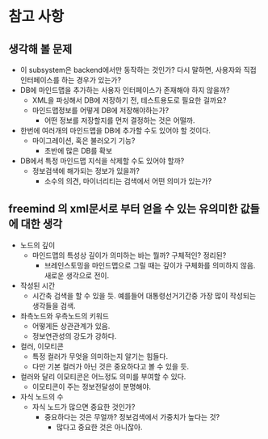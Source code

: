 # 참고 사항 #

## 생각해 볼 문제 ##
  * 이 subsystem은 backend에서만 동작하는 것인가? 다시 말하면, 사용자와 직접 인터페이스를 하는 경우가 있는가?
  * DB에 마인드맵을 추가하는 사용자 인터페이스가 존재해야 하지 않을까?
    * XML을 파싱해서 DB에 저장하기 전, 테스트용도로 필요한 걸까요?
    * 마인드맵정보를 어떻게 DB에 저장해야하는가?
      * 어떤 정보를 저장할지를 먼저 결정하는 것은 어떨까.
  * 한번에 여러개의 마인드맵을 DB에 추가할 수도 있어야 할 것이다.
    * 마이그레이션, 혹은 불러오기 기능?
      * 초반에 많은 DB를 확보
  * DB에서 특정 마인드맵 지식을 삭제할 수도 있어야 할까?
    * 정보검색에 해가되는 정보가 있을까?
      * 소수의 의견, 마이너리티는 검색에서 어떤 의미가 있는가?

## freemind 의 xml문서로 부터 얻을 수 있는 유의미한 값들에 대한 생각 ##
  * 노드의 깊이
    * 마인드맵의 특성상 깊이가 의미하는 바는 뭘까? 구체적인? 정리된?
      * 브레인스토밍을 마인드맵으로 그릴 때는 깊이가 구체화를 의미하지 않음. 새로운 생각으로 전이.
  * 작성된 시간
    * 시간축 검색을 할 수 있을 듯. 예를들어 대통령선거기간중 가장 많이 작성되는 생각들을 검색.
  * 좌측노드와 우측노드의 키워드
    * 어떻게든 상관관계가 있음.
    * 정보연관성의 강도가 강하다.
  * 컬러, 이모티콘
    * 특정 컬러가 무엇을 의미하는지 알기는 힘들다.
    * 다만 기본 컬러가 아닌 것은 중요하다고 볼 수 있을 듯.
  * 컬러와 달리 이모티콘은 어느정도 의미를 부여할 수 있다.
    * 이모티콘이 주는 정보전달성이 분명해야.
  * 자식 노드의 수
    * 자식 노드가 많으면 중요한 것인가?
      * 중요하다는 것은 무얼까? 정보검색에서 가중치가 높다는 것?
        * 많다고 중요한 것은 아니잖아.